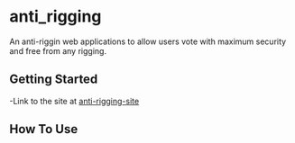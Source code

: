 # anti_rigging

An anti-riggin web applications to allow users vote with maximum security and free from any rigging.

## Getting Started

-Link to the site at [anti-rigging-site](https://anti-rigging.web.app/)

## How To Use


